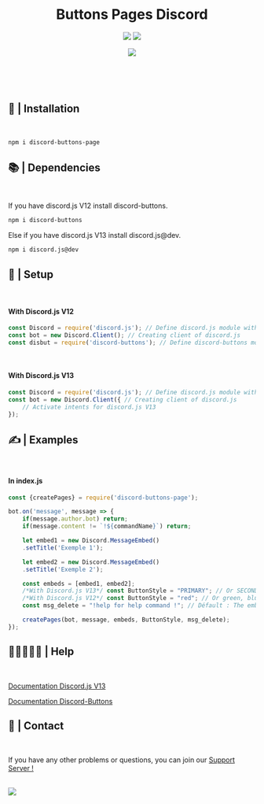 ﻿<div align="center">
    <h1>Buttons Pages Discord</h1>
    <p>
        <a href="https://www.youtube.com/channel/UCFJDHPs7eT60mR3WcqrzzAA"><img src="https://yt3.ggpht.com/yti/APfAmoF1398WBb_aPUS0t_aMCmGXmpgPDHVKAWD74rohrQ=s88-c-k-c0x00ffffff-no-rj-mo"/></a>
        <a href="https://g-ca.fr/profil/killerjumper"><img src="https://cdn.discordapp.com/avatars/743886676878950479/1d8553d18ae568247200a2541efd019f.png?size=88"/></a>
    </p>
    <p>
        <a><img src="https://media.discordapp.net/attachments/859518903566860299/867168561764237382/tumblr_ou44uhyE4X1uuhxwpo5_400.gif?width=296&height=240"/></a>
    </p>
    <br> <br>
</div>
<br>

## 📂 | Installation
<br>

```sh
npm i discord-buttons-page
```

## 📚 | Dependencies
<br>

If you have discord.js V12 install discord-buttons. 
```sh
npm i discord-buttons
```

Else if you have discord.js V13 install discord.js@dev.
```sh
npm i discord.js@dev
```

## 📜 | Setup

<br>
<div>
    <h4>With Discord.js V12</h4>
</div>

```js
const Discord = require('discord.js'); // Define discord.js module with npm i discord.js
const bot = new Discord.Client(); // Creating client of discord.js
const disbut = require('discord-buttons'); // Define discord-buttons module with npm i discord-buttons
```

<br>
<div>
    <h4>With Discord.js V13</h4>
</div>

```js
const Discord = require('discord.js'); // Define discord.js module with npm i discord.js@dev
const bot = new Discord.Client({ // Creating client of discord.js
    // Activate intents for discord.js V13
});
```

## ✍ | Examples

<br>
<div>
    <h4>In index.js</h4>
</div>

```js
const {createPages} = require('discord-buttons-page');

bot.on('message', message => {
    if(message.author.bot) return;
    if(message.content != `!${commandName}`) return;

    let embed1 = new Discord.MessageEmbed()
    .setTitle('Exemple 1');

    let embed2 = new Discord.MessageEmbed()
    .setTitle('Exemple 2');

    const embeds = [embed1, embed2];
    /*With Discord.js V13*/ const ButtonStyle = "PRIMARY"; // Or SECONDARY, SUCCESS, DANGER.
    /*With Discord.js V12*/ const ButtonStyle = "red"; // Or green, blurple, gray.
    const msg_delete = "!help for help command !"; // Défault : The embeds pages is closed !

    createPages(bot, message, embeds, ButtonStyle, msg_delete);
});
```

## 👨🏻‍🤝‍👨🏻 | Help
<br>

[Documentation Discord.js V13](https://discord.js.org/#/docs/main/master/general/welcome)

[Documentation Discord-Buttons](https://discord-buttons.js.org/)

## 👥 | Contact
<br>

If you have any other problems or questions, you can join our [Support Server !](https://discord.gg/zQDb6Ekt7p)

<br>
<a href="https://discord.gg/zQDb6Ekt7p"><img src="https://discord.com/api/guilds/705512003313205380/widget.png?style=banner1"/></a>
